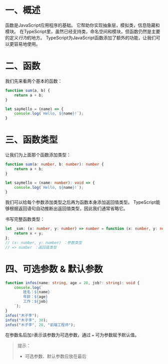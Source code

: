 # 一、概述
函数是JavaScript应用程序的基础。 它帮助你实现抽象层，模拟类，信息隐藏和模块。 在TypeScript里，虽然已经支持类，命名空间和模块，但函数仍然是主要的定义*行为*的地方。 TypeScript为JavaScript函数添加了额外的功能，让我们可以更容易地使用。

# 二、函数

我们先来看两个基本的函数：

```js
function sum(a, b) {
    return a + b;
}

let sayHello = (name) => {
    console.log(`Hello, ${name}!`);
}
```

# 三、函数类型

让我们为上面那个函数添加类型：

```typescript
function sum(a: number, b: number): number {
    return a + b;
}

let sayHello = (name: number): void => {
    console.log(`Hello, ${name}!`);
}
```

我们可以给每个参数添加类型之后再为函数本身添加返回值类型。 TypeScript能够根据返回语句自动推断出返回值类型，因此我们通常省略它。

书写完整函数类型：

```typescript
let _sum: (x: number, y: number) => number = function (x: number, y: number): number {
    return x + y;
};
// (x: number, y: number) ：参数类型
// => number ：返回值类型
```

# 四、可选参数 & 默认参数

```typescript
function infos(name: string, age = 28, job?: string): void {
    console.log(`
        姓名：${name}
        年龄：${age}
        工作：${job}
    `);
}
infos("木子李");
infos("木子李", 30);
infos("木子李", 28, "前端工程师");
```

在参数名后加`?`表示该参数为可选参数，通过 `=` 可为参数赋予默认值。

> 提示：
>
> - 可选参数、默认参数应放在最后